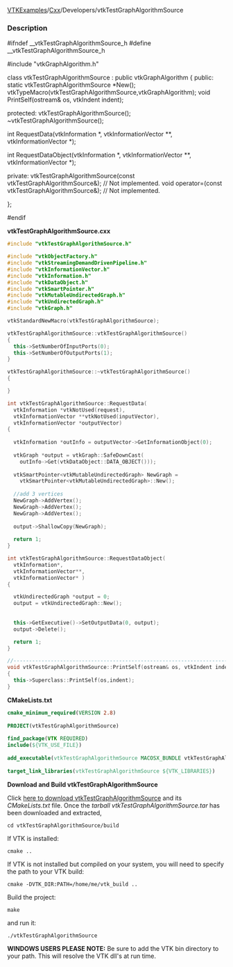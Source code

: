 [VTKExamples](/home/)/[Cxx](/Cxx)/Developers/vtkTestGraphAlgorithmSource

### Description
<source lang="cpp">
#ifndef __vtkTestGraphAlgorithmSource_h
#define __vtkTestGraphAlgorithmSource_h

#include "vtkGraphAlgorithm.h"

class vtkTestGraphAlgorithmSource : public vtkGraphAlgorithm 
{
public:
  static vtkTestGraphAlgorithmSource *New();
  vtkTypeMacro(vtkTestGraphAlgorithmSource,vtkGraphAlgorithm);
  void PrintSelf(ostream& os, vtkIndent indent);
	
protected:
  vtkTestGraphAlgorithmSource();
  ~vtkTestGraphAlgorithmSource();
  
  int RequestData(vtkInformation *, vtkInformationVector **, vtkInformationVector *);
  
  int RequestDataObject(vtkInformation *, vtkInformationVector **, vtkInformationVector *);

private:
  vtkTestGraphAlgorithmSource(const vtkTestGraphAlgorithmSource&);  // Not implemented.
  void operator=(const vtkTestGraphAlgorithmSource&);  // Not implemented.

};

#endif
</source>

**vtkTestGraphAlgorithmSource.cxx**
```c++
#include "vtkTestGraphAlgorithmSource.h"

#include "vtkObjectFactory.h"
#include "vtkStreamingDemandDrivenPipeline.h"
#include "vtkInformationVector.h"
#include "vtkInformation.h"
#include "vtkDataObject.h"
#include "vtkSmartPointer.h"
#include "vtkMutableUndirectedGraph.h"
#include "vtkUndirectedGraph.h"
#include "vtkGraph.h"

vtkStandardNewMacro(vtkTestGraphAlgorithmSource);

vtkTestGraphAlgorithmSource::vtkTestGraphAlgorithmSource()
{
  this->SetNumberOfInputPorts(0);
  this->SetNumberOfOutputPorts(1);
}

vtkTestGraphAlgorithmSource::~vtkTestGraphAlgorithmSource()
{

}

int vtkTestGraphAlgorithmSource::RequestData(
  vtkInformation *vtkNotUsed(request),
  vtkInformationVector **vtkNotUsed(inputVector),
  vtkInformationVector *outputVector)
{
  
  vtkInformation *outInfo = outputVector->GetInformationObject(0);
  
  vtkGraph *output = vtkGraph::SafeDownCast(
    outInfo->Get(vtkDataObject::DATA_OBJECT()));
  
  vtkSmartPointer<vtkMutableUndirectedGraph> NewGraph =
    vtkSmartPointer<vtkMutableUndirectedGraph>::New();
    
  //add 3 vertices
  NewGraph->AddVertex();
  NewGraph->AddVertex();
  NewGraph->AddVertex();
  
  output->ShallowCopy(NewGraph);
  
  return 1;
}

int vtkTestGraphAlgorithmSource::RequestDataObject(
  vtkInformation*, 
  vtkInformationVector**, 
  vtkInformationVector* )
{

  vtkUndirectedGraph *output = 0;
  output = vtkUndirectedGraph::New();
  
  
  this->GetExecutive()->SetOutputData(0, output);
  output->Delete();

  return 1;
}

//----------------------------------------------------------------------------
void vtkTestGraphAlgorithmSource::PrintSelf(ostream& os, vtkIndent indent)
{
  this->Superclass::PrintSelf(os,indent);
}
```
**CMakeLists.txt**
```cmake
cmake_minimum_required(VERSION 2.8)
 
PROJECT(vtkTestGraphAlgorithmSource)
 
find_package(VTK REQUIRED)
include(${VTK_USE_FILE})
 
add_executable(vtkTestGraphAlgorithmSource MACOSX_BUNDLE vtkTestGraphAlgorithmSource.cxx)
 
target_link_libraries(vtkTestGraphAlgorithmSource ${VTK_LIBRARIES})
```

**Download and Build vtkTestGraphAlgorithmSource**

Click [here to download vtkTestGraphAlgorithmSource](https://github.com/lorensen/VTKWikiExamplesTarballs/raw/master/vtkTestGraphAlgorithmSource.tar) and its *CMakeLists.txt* file.
Once the *tarball vtkTestGraphAlgorithmSource.tar* has been downloaded and extracted,
```
cd vtkTestGraphAlgorithmSource/build 
```
If VTK is installed:
```
cmake ..
```
If VTK is not installed but compiled on your system, you will need to specify the path to your VTK build:
```
cmake -DVTK_DIR:PATH=/home/me/vtk_build ..
```
Build the project:
```
make
```
and run it:
```
./vtkTestGraphAlgorithmSource
```
**WINDOWS USERS PLEASE NOTE:** Be sure to add the VTK bin directory to your path. This will resolve the VTK dll's at run time.

